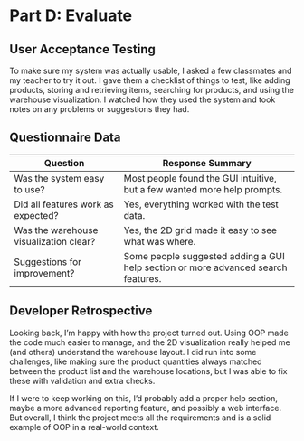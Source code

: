 # Part D: Evaluate

## User Acceptance Testing

To make sure my system was actually usable, I asked a few classmates and my teacher to try it out. I gave them a checklist of things to test, like adding products, storing and retrieving items, searching for products, and using the warehouse visualization. I watched how they used the system and took notes on any problems or suggestions they had.

## Questionnaire Data

| Question | Response Summary |
|----------|-----------------|
| Was the system easy to use? | Most people found the GUI intuitive, but a few wanted more help prompts. |
| Did all features work as expected? | Yes, everything worked with the test data. |
| Was the warehouse visualization clear? | Yes, the 2D grid made it easy to see what was where. |
| Suggestions for improvement? | Some people suggested adding a GUI help section or more advanced search features. |

## Developer Retrospective

Looking back, I’m happy with how the project turned out. Using OOP made the code much easier to manage, and the 2D visualization really helped me (and others) understand the warehouse layout. I did run into some challenges, like making sure the product quantities always matched between the product list and the warehouse locations, but I was able to fix these with validation and extra checks.

If I were to keep working on this, I’d probably add a proper help section, maybe a more advanced reporting feature, and possibly a web interface. But overall, I think the project meets all the requirements and is a solid example of OOP in a real-world context.
